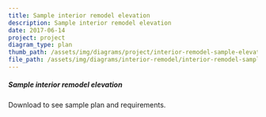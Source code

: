 ```yaml
---
title: Sample interior remodel elevation
description: Sample interior remodel elevation
date: 2017-06-14
project: project
diagram_type: plan
thumb_path: /assets/img/diagrams/project/interior-remodel-sample-elevation.png
file_path: /assets/img/diagrams/interior-remodel/interior-remodel-sample-elevation.pdf
---
```

##### Sample interior remodel elevation
Download to see sample plan and requirements.
